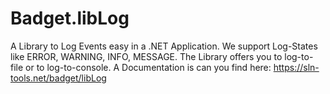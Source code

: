 # Badget.libLog
A Library to Log Events easy in a .NET Application.
We support Log-States like ERROR, WARNING, INFO, MESSAGE.
The Library offers you to log-to-file or to log-to-console.
A Documentation is can you find here: https://sln-tools.net/badget/libLog
